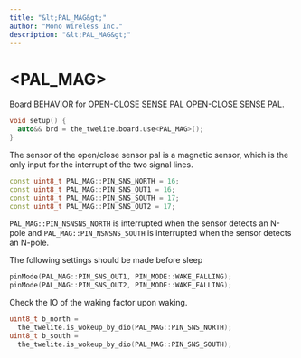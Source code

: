 ```yaml
---
title: "&lt;PAL_MAG&gt;"
author: "Mono Wireless Inc."
description: "&lt;PAL_MAG&gt;"
---
```


# \<PAL\_MAG>

Board BEHAVIOR for [OPEN-CLOSE SENSE PAL OPEN-CLOSE SENSE PAL](https://mono-wireless.com/jp/products/twelite-pal/sense/amb-pal.html).

```cpp
void setup() {
  auto&& brd = the_twelite.board.use<PAL_MAG>();
}
```


The sensor of the open/close sensor pal is a magnetic sensor, which is the only input for the interrupt of the two signal lines.

```cpp
const uint8_t PAL_MAG::PIN_SNS_NORTH = 16;
const uint8_t PAL_MAG::PIN_SNS_OUT1 = 16;
const uint8_t PAL_MAG::PIN_SNS_SOUTH = 17;
const uint8_t PAL_MAG::PIN_SNS_OUT2 = 17;
```

`PAL_MAG::PIN_NSNSNS_NORTH` is interrupted when the sensor detects an N-pole and `PAL_MAG::PIN_NSNSNS_SOUTH` is interrupted when the sensor detects an N-pole.



The following settings should be made before sleep

```cpp
pinMode(PAL_MAG::PIN_SNS_OUT1, PIN_MODE::WAKE_FALLING);
pinMode(PAL_MAG::PIN_SNS_OUT2, PIN_MODE::WAKE_FALLING);
```



Check the IO of the waking factor upon waking.

```cpp
uint8_t b_north = 
  the_twelite.is_wokeup_by_dio(PAL_MAG::PIN_SNS_NORTH);
uint8_t b_south = 
  the_twelite.is_wokeup_by_dio(PAL_MAG::PIN_SNS_SOUTH);
```

